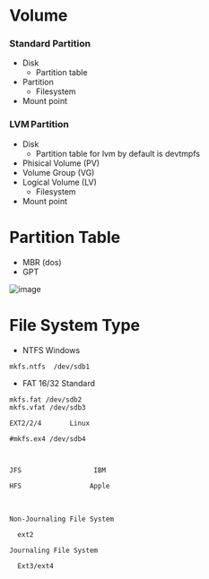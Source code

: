 # Volume 
### Standard Partition 
- Disk
    + Partition table 
- Partition 
    + Filesystem 
- Mount point 

### LVM Partition 

- Disk 
    + Partition table for lvm by default is devtmpfs 
- Phisical Volume  (PV)                   
- Volume Group    (VG)    
- Logical Volume   (LV)         
    + Filesystem 
- Mount point 

# Partition Table
- MBR (dos) 
- GPT 

![image](https://github.com/user-attachments/assets/ed8920c1-f1e6-4e28-9558-4d6f7d3d459b)


# File System Type 
- NTFS              Windows 
```
mkfs.ntfs  /dev/sdb1 
```
 - FAT 16/32     Standard 
```
mkfs.fat /dev/sdb2 
mkfs.vfat /dev/sdb3 
```
     

     

    EXT2/2/4       Linux 

    #mkfs.ex4 /dev/sdb4 

     

    JFS                  IBM 

    HFS                 Apple 

  

    Non-Journaling File System 

      ext2 

    Journaling File System 

      Ext3/ext4 
